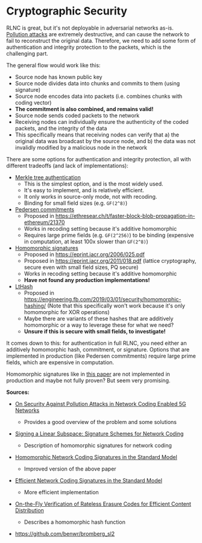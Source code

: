 # Cryptographic Security

RLNC is great, but it's not deployable in adversarial networks as-is. [Pollution attacks](https://en.wikipedia.org/wiki/Homomorphic_signatures_for_network_coding) are extremely destructive, and can cause the network to fail to reconstruct the original data. Therefore, we need to add some form of authentication and integrity protection to the packets, which is the challenging part.

The general flow would work like this:
- Source node has known public key
- Source node divides data into chunks and commits to them (using signature)
- Source node encodes data into packets (i.e. combines chunks with coding vector)
- **The commitment is also combined, and remains valid!**
- Source node sends coded packets to the network
- Receiving nodes can individually ensure the authenticity of the coded packets, and the integrity of the data
- This specifically means that receiving nodes can verify that a) the original data was broadcast by the source node, and b) the data was not invalidly modified by a malicious node in the network

There are some options for authentication and integrity protection, all with different tradeoffs (and lack of implementations):

- [Merkle tree authentication](https://en.wikipedia.org/wiki/Merkle_tree)
    - This is the simplest option, and is the most widely used.
    - It's easy to implement, and is relatively efficient.
    - It only works in source-only mode, not with recoding.
    - Binding for small field sizes (e.g. `GF(2^8)`)
- [Pedersen commitments](https://en.wikipedia.org/wiki/Pedersen_commitment)
    - Proposed in https://ethresear.ch/t/faster-block-blob-propagation-in-ethereum/21370
    - Works in recoding setting because it's additive homomorphic
    - Requires large prime fields (e.g. `GF(2^256)`) to be binding (expensive in computation, at least 100x slower than `GF(2^8)`)
- [Homomorphic signatures](https://en.wikipedia.org/wiki/Homomorphic_signatures_for_network_coding)
    - Proposed in https://eprint.iacr.org/2006/025.pdf
    - Proposed in https://eprint.iacr.org/2011/018.pdf (lattice cryptography, secure even with small field sizes, PQ secure)
    - Works in recoding setting because it's additive homomorphic
    - **Have not found any production implementations!**
- [LtHash](https://engineering.fb.com/2019/03/01/security/homomorphic-hashing/)
    - Proposed in https://engineering.fb.com/2019/03/01/security/homomorphic-hashing/ (Note that this specifically won't work because it's only homomorphic for XOR operations)
    - Maybe there are variants of these hashes that are additively homomorphic or a way to leverage these for what we need?
    - **Unsure if this is secure with small fields, to investigate!**

It comes down to this: for authentication in full RLNC, you need either an additively homomorphic hash, commitment, or signature.
Options that are implemented in production (like Pedersen commitments) require large prime fields, which are expensive in computation.

Homomorphic signatures like in [this paper](https://eprint.iacr.org/2008/316.pdf) are not implemented in production and maybe not fully proven? But seem very promising.

**Sources:**
- [On Security Against Pollution Attacks in Network Coding Enabled 5G Networks](https://scispace.com/pdf/on-security-against-pollution-attacks-in-network-coding-33znx79vbi.pdf)
    - Provides a good overview of the problem and some solutions
- [Signing a Linear Subspace: Signature Schemes for Network Coding](https://eprint.iacr.org/2008/316.pdf)
    - Description of homomorphic signatures for network coding
- [Homomorphic Network Coding Signatures in the Standard Model](https://perso.uclouvain.be/benoit.libert/NCS-pkc11.pdf)
    - Improved version of the above paper
- [Efficient Network Coding Signatures in the Standard Model](https://www.iacr.org/archive/pkc2012/72930680/72930680.pdf)
    - More efficient implementation

- [On-the-Fly Verification of Rateless Erasure Codes for Efficient Content Distribution](https://pdos.csail.mit.edu/papers/otfvec/paper.pdf)
    - Describes a homomorphic hash function

- https://github.com/benwr/bromberg_sl2